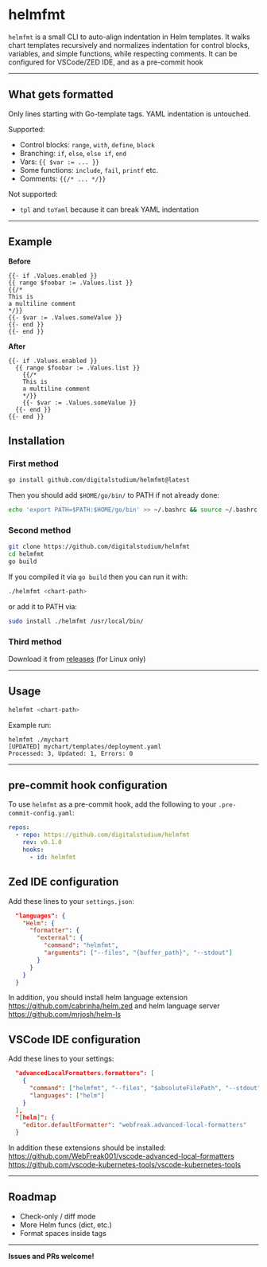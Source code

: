# helmfmt

`helmfmt` is a small CLI to auto-align indentation in Helm templates. It walks chart templates recursively and normalizes indentation for control blocks, variables, and simple functions, while respecting comments. It can be configured for VSCode/ZED IDE, and as a pre-commit hook

---

## What gets formatted

Only lines starting with Go-template tags. YAML indentation is untouched.

Supported:

- Control blocks: `range`, `with`, `define`, `block`
- Branching: `if`, `else`, `else if`, `end`
- Vars: `{{ $var := ... }}`
- Some functions: `include`, `fail`, `printf` etc.
- Comments: `{{/* ... */}}`

Not supported:

- `tpl` and `toYaml` because it can break YAML indentation

---

## Example

**Before**

```helm
{{- if .Values.enabled }}
{{ range $foobar := .Values.list }}
{{/*
This is
a multiline comment
*/}}
{{- $var := .Values.someValue }}
{{- end }}
{{- end }}
```

**After**

```helm
{{- if .Values.enabled }}
  {{ range $foobar := .Values.list }}
    {{/*
    This is
    a multiline comment
    */}}
    {{- $var := .Values.someValue }}
  {{- end }}
{{- end }}
```

## Installation

### First method

```bash
go install github.com/digitalstudium/helmfmt@latest
```

Then you should add `$HOME/go/bin/` to PATH if not already done:

```bash
echo 'export PATH=$PATH:$HOME/go/bin' >> ~/.bashrc && source ~/.bashrc
```

### Second method

```bash
git clone https://github.com/digitalstudium/helmfmt
cd helmfmt
go build
```

If you compiled it via `go build` then you can run it with:

```bash
./helmfmt <chart-path>
```

or add it to PATH via:

```bash
sudo install ./helmfmt /usr/local/bin/
```

### Third method

Download it from [releases](https://github.com/digitalstudium/helmfmt/releases) (for Linux only)

---

## Usage

```bash
helmfmt <chart-path>
```

Example run:

```
helmfmt ./mychart
[UPDATED] mychart/templates/deployment.yaml
Processed: 3, Updated: 1, Errors: 0
```

---

## pre-commit hook configuration

To use `helmfmt` as a pre-commit hook, add the following to your `.pre-commit-config.yaml`:

```yaml
repos:
  - repo: https://github.com/digitalstudium/helmfmt
    rev: v0.1.0
    hooks:
      - id: helmfmt
```

## Zed IDE configuration

Add these lines to your `settings.json`:

```json
  "languages": {
    "Helm": {
      "formatter": {
        "external": {
          "command": "helmfmt",
          "arguments": ["--files", "{buffer_path}", "--stdout"]
        }
      }
    }
  }
```

In addition, you should install helm language extension https://github.com/cabrinha/helm.zed 
and helm language server https://github.com/mrjosh/helm-ls

## VSCode IDE configuration

Add these lines to your settings:

```json
  "advancedLocalFormatters.formatters": [
    {
      "command": ["helmfmt", "--files", "$absoluteFilePath", "--stdout"],
      "languages": ["helm"]
    }
  ],
  "[helm]": {
    "editor.defaultFormatter": "webfreak.advanced-local-formatters"
  }
```

In addition these extensions should be installed:
https://github.com/WebFreak001/vscode-advanced-local-formatters
https://github.com/vscode-kubernetes-tools/vscode-kubernetes-tools

---

## Roadmap

- Check-only / diff mode
- More Helm funcs (dict, etc.)
- Format spaces inside tags

---

**Issues and PRs welcome!**
